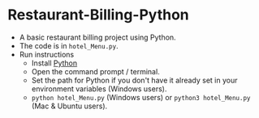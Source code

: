 # Restaurant-Billing-Python
- A basic restaurant billing project using Python.
- The code is in `hotel_Menu.py`.
- Run instructions
   - Install [Python](https://www.python.org/)
   - Open the command prompt / terminal.
   - Set the path for Python if you don't have it already set in your environment variables (Windows users).
   - `python hotel_Menu.py` (Windows users) or `python3 hotel_Menu.py` (Mac & Ubuntu users).
